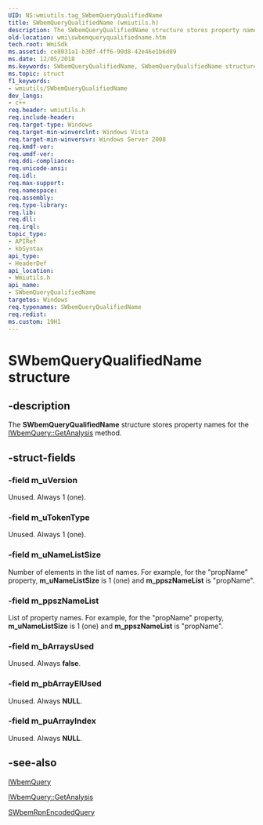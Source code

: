 ```yaml
---
UID: NS:wmiutils.tag_SWbemQueryQualifiedName
title: SWbemQueryQualifiedName (wmiutils.h)
description: The SWbemQueryQualifiedName structure stores property names for the IWbemQuery::GetAnalysis method.
old-location: wmi\swbemqueryqualifiedname.htm
tech.root: WmiSdk
ms.assetid: ce8031a1-b30f-4ff6-90d8-42e46e1b6d89
ms.date: 12/05/2018
ms.keywords: SWbemQueryQualifiedName, SWbemQueryQualifiedName structure [Windows Management Instrumentation], wmi.swbemqueryqualifiedname, wmiutils/SWbemQueryQualifiedName
ms.topic: struct
f1_keywords:
- wmiutils/SWbemQueryQualifiedName
dev_langs:
- c++
req.header: wmiutils.h
req.include-header: 
req.target-type: Windows
req.target-min-winverclnt: Windows Vista
req.target-min-winversvr: Windows Server 2008
req.kmdf-ver: 
req.umdf-ver: 
req.ddi-compliance: 
req.unicode-ansi: 
req.idl: 
req.max-support: 
req.namespace: 
req.assembly: 
req.type-library: 
req.lib: 
req.dll: 
req.irql: 
topic_type:
- APIRef
- kbSyntax
api_type:
- HeaderDef
api_location:
- Wmiutils.h
api_name:
- SWbemQueryQualifiedName
targetos: Windows
req.typenames: SWbemQueryQualifiedName
req.redist: 
ms.custom: 19H1
---
```


# SWbemQueryQualifiedName structure


## -description


The <b>SWbemQueryQualifiedName</b> structure stores property names for the <a href="https://docs.microsoft.com/windows/desktop/api/wmiutils/nf-wmiutils-iwbemquery-getanalysis">IWbemQuery::GetAnalysis</a> method.


## -struct-fields




### -field m_uVersion

Unused. Always 1 (one).


### -field m_uTokenType

Unused. Always 1 (one).


### -field m_uNameListSize

Number of elements in the list of names. For example, for the  "propName" property,  <b>m_uNameListSize</b> is 1 (one) and <b>m_ppszNameList</b> is "propName".


### -field m_ppszNameList

List of property names. For example, for the  "propName" property, <b>m_uNameListSize</b> is 1 (one) and <b>m_ppszNameList</b> is "propName".


### -field m_bArraysUsed

Unused. Always <b>false</b>.


### -field m_pbArrayElUsed

Unused. Always <b>NULL</b>.


### -field m_puArrayIndex

Unused. Always <b>NULL</b>.


## -see-also




<a href="https://docs.microsoft.com/windows/desktop/api/wmiutils/nn-wmiutils-iwbemquery">IWbemQuery</a>



<a href="https://docs.microsoft.com/windows/desktop/api/wmiutils/nf-wmiutils-iwbemquery-getanalysis">IWbemQuery::GetAnalysis</a>



<a href="https://docs.microsoft.com/windows/win32/api/wmiutils/ns-wmiutils-swbemrpnencodedquery">SWbemRpnEncodedQuery</a>
 

 

